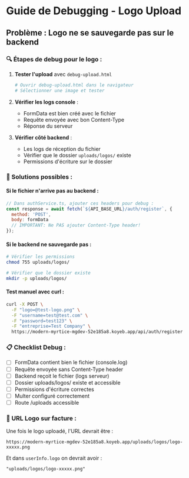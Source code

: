 # Guide de Debugging - Logo Upload

## Problème : Logo ne se sauvegarde pas sur le backend

### 🔍 Étapes de debug pour le logo :

1. **Tester l'upload** avec `debug-upload.html`
   ```bash
   # Ouvrir debug-upload.html dans le navigateur
   # Sélectionner une image et tester
   ```

2. **Vérifier les logs console** :
   - FormData est bien créé avec le fichier
   - Requête envoyée avec bon Content-Type
   - Réponse du serveur

3. **Vérifier côté backend** :
   - Les logs de réception du fichier
   - Vérifier que le dossier `uploads/logos/` existe
   - Permissions d'écriture sur le dossier

### 🔧 Solutions possibles :

#### Si le fichier n'arrive pas au backend :
```javascript
// Dans authService.ts, ajouter ces headers pour debug :
const response = await fetch(`${API_BASE_URL}/auth/register`, {
  method: 'POST',
  body: formData
  // IMPORTANT: Ne PAS ajouter Content-Type header!
});
```

#### Si le backend ne sauvegarde pas :
```bash
# Vérifier les permissions
chmod 755 uploads/logos/

# Vérifier que le dossier existe
mkdir -p uploads/logos/
```

#### Test manuel avec curl :
```bash
curl -X POST \
  -F "logo=@test-logo.png" \
  -F "username=test@test.com" \
  -F "password=test123" \
  -F "entreprise=Test Company" \
  https://modern-myrtice-mgdev-52e185a8.koyeb.app/api/auth/register
```

### 📋 Checklist Debug :

- [ ] FormData contient bien le fichier (console.log)
- [ ] Requête envoyée sans Content-Type header
- [ ] Backend reçoit le fichier (logs serveur)
- [ ] Dossier uploads/logos/ existe et accessible
- [ ] Permissions d'écriture correctes
- [ ] Multer configuré correctement
- [ ] Route /uploads accessible

### 🎯 URL Logo sur facture :

Une fois le logo uploadé, l'URL devrait être :
```
https://modern-myrtice-mgdev-52e185a8.koyeb.app/uploads/logos/logo-xxxxx.png
```

Et dans `userInfo.logo` on devrait avoir :
```
"uploads/logos/logo-xxxxx.png"
```
